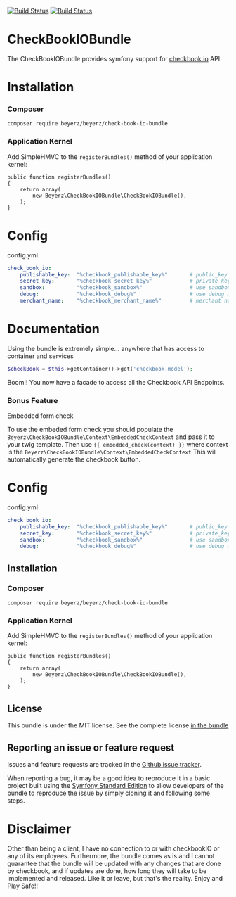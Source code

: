 [![Build Status](https://travis-ci.org/beyerz/CheckBookIOBundle.svg?branch=master)](https://travis-ci.org/beyerz/CheckBookIOBundle)
[![Build Status](https://travis-ci.org/beyerz/CheckBookIOBundle.svg?branch=1.0.1)](https://travis-ci.org/beyerz/CheckBookIOBundle)
# CheckBookIOBundle
The CheckBookIOBundle provides symfony support for [checkbook.io](https://www.checkbook.io/) API.

# Installation
### Composer

    composer require beyerz/beyerz/check-book-io-bundle

### Application Kernel

Add SimpleHMVC to the `registerBundles()` method of your application kernel:

    public function registerBundles()
    {
        return array(
            new Beyerz\CheckBookIOBundle\CheckBookIOBundle(),
        );
    }

# Config
config.yml
```yaml
check_book_io:
    publishable_key:  "%checkbook_publishable_key%"       # public_key
    secret_key:       "%checkbook_secret_key%"            # private_key
    sandbox:          "%checkbook_sandbox%"               # use sandbox mode
    debug:            "%checkbook_debug%"                 # use debug mode
    merchant_name:    "%checkbook_merchant_name%"         # merchant name to use
```

# Documentation
Using the bundle is extremely simple...
anywhere that has access to container and services
```php
$checkBook = $this->getContainer()->get('checkbook.model');
```
Boom!! You now have a facade to access all the Checkbook API Endpoints.

### Bonus Feature
Embedded form check

To use the embeded form check you should populate the ```Beyerz\CheckBookIOBundle\Context\EmbeddedCheckContext``` and pass it to your twig template.
Then use ```{{ embedded_check(context) }}``` where context is the ```Beyerz\CheckBookIOBundle\Context\EmbeddedCheckContext```
This will automatically generate the checkbook button.

# Config
config.yml
```yaml
check_book_io:
    publishable_key:  "%checkbook_publishable_key%"       # public_key
    secret_key:       "%checkbook_secret_key%"            # private_key
    sandbox:          "%checkbook_sandbox%"               # use sandbox mode
    debug:            "%checkbook_debug%"                 # use debug mode
```
## Installation
### Composer

    composer require beyerz/beyerz/check-book-io-bundle

### Application Kernel

Add SimpleHMVC to the `registerBundles()` method of your application kernel:

    public function registerBundles()
    {
        return array(
            new Beyerz\CheckBookIOBundle\CheckBookIOBundle(),
        );
    }



## License
This bundle is under the MIT license. See the complete license [in the bundle](LICENSE)
## Reporting an issue or feature request
Issues and feature requests are tracked in the [Github issue tracker](https://github.com/beyerz/CheckBookIOBundle/issues).

When reporting a bug, it may be a good idea to reproduce it in a basic project built using the [Symfony Standard Edition](https://github.com/symfony/symfony-standard) to allow developers of the bundle to reproduce the issue by simply cloning it and following some steps.

# Disclaimer
Other than being a client, I have no connection to or with checkbookIO or any of its employees.
Furthermore, the bundle comes as is and I cannot guarantee that the bundle will be updated with any changes that
 are done by checkbook, and if updates are done, how long they will take to be implemented and released.
 Like it or leave, but that's the reality.
 Enjoy and Play Safe!!